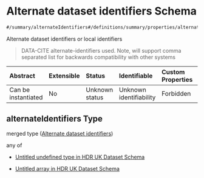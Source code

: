 # Alternate dataset identifiers Schema

```txt
#/summary/alternateIdentifiers#/definitions/summary/properties/alternateIdentifiers
```

Alternate dataset identifiers or local identifiers

> DATA-CITE alternate-identifiers used. Note, will support comma separated list for backwards compatibility with other systems

| Abstract            | Extensible | Status         | Identifiable            | Custom Properties | Additional Properties | Access Restrictions | Defined In                                                                                        |
| :------------------ | :--------- | :------------- | :---------------------- | :---------------- | :-------------------- | :------------------ | :------------------------------------------------------------------------------------------------ |
| Can be instantiated | No         | Unknown status | Unknown identifiability | Forbidden         | Allowed               | none                | [dataset.schema.json*](../../../schema/dataset/latest/dataset.schema.json "open original schema") |

## alternateIdentifiers Type

merged type ([Alternate dataset identifiers](dataset-definitions-summary-properties-alternate-dataset-identifiers.md))

any of

*   [Untitled undefined type in HDR UK Dataset Schema](dataset-definitions-summary-properties-alternate-dataset-identifiers-anyof-0.md "check type definition")

*   [Untitled array in HDR UK Dataset Schema](dataset-definitions-summary-properties-alternate-dataset-identifiers-anyof-1.md "check type definition")
